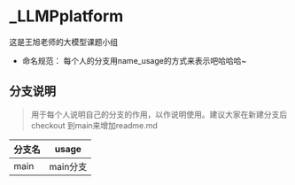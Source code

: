 # _LLMPplatform
这是王旭老师的大模型课题小组
- 命名规范：
每个人的分支用name_usage的方式来表示吧哈哈哈~
## 分支说明
> 用于每个人说明自己的分支的作用，以作说明使用。建议大家在新建分支后checkout 到main来增加readme.md

| 分支名      | usage                                     |
| ----------- | ----------------------------------------- |
|main | main分支|